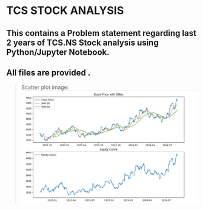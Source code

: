 # TCS STOCK ANALYSIS <br />
## This  contains a Problem statement regarding last 2 years of TCS.NS Stock analysis using Python/Jupyter Notebook. <br />
## All files are provided . <br /> 
> Scatter plot image: <br />
![Screenshot stock price with SMAs and equity curve](plot.png)

